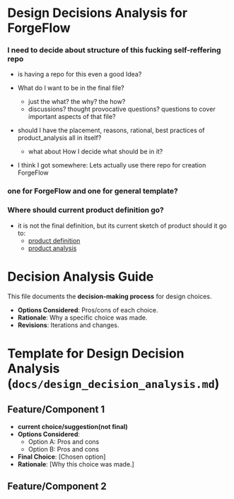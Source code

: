 # Design Decisions Analysis for ForgeFlow


### I need to decide about structure of this fucking self-reffering repo

- is having a repo for this even a good Idea?
- What do I want to be in the final file?
  - just the what? the why? the how? 
  - discussions? thought provocative questions? questions to cover important aspects of that file?
- should I have the placement, reasons, rational, best practices of product_analysis all in itself?
  - what about How I decide what should be in it? 

- I think I got somewhere: Lets actually use there repo for creation ForgeFlow
### one for ForgeFlow and one for general template?




### Where should current product definition go?
- it is not the final definition, but its current sketch of product should it go to:
  - [product definition](/docs/product_definition.md)
  - [product analysis](/docs/product_analysis.md)

# Decision Analysis Guide
This file documents the **decision-making process** for design choices.

- **Options Considered**: Pros/cons of each choice.
- **Rationale**: Why a specific choice was made.
- **Revisions**: Iterations and changes.


# Template for Design Decision Analysis (`docs/design_decision_analysis.md`)

## Feature/Component 1
- **current choice/suggestion(not final)**
- **Options Considered**:
  - Option A: Pros and cons
  - Option B: Pros and cons
- **Final Choice**: [Chosen option]
- **Rationale**: [Why this choice was made.]

## Feature/Component 2


